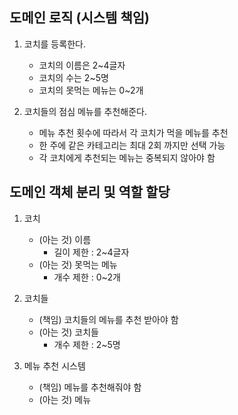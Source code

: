 ## 도메인 로직 (시스템 책임)

1. 코치를 등록한다.
   - 코치의 이름은 2~4글자
   - 코치의 수는 2~5명
   - 코치의 못먹는 메뉴는 0~2개

2. 코치들의 점심 메뉴를 추천해준다.
   - 메뉴 추천 횟수에 따라서 각 코치가 먹을 메뉴를 추천
   - 한 주에 같은 카테고리는 최대 2회 까지만 선택 가능
   - 각 코치에게 추천되는 메뉴는 중복되지 않아야 함

## 도메인 객체 분리 및 역할 할당

1. 코치
    - (아는 것) 이름
      - 길이 제한 : 2~4글자
    - (아는 것) 못먹는 메뉴
      - 개수 제한 : 0~2개

2. 코치들
   - (책임) 코치들의 메뉴를 추천 받아야 함
   - (아는 것) 코치들
     - 개수 제한 : 2~5명

3. 메뉴 추천 시스템
   - (책임) 메뉴를 추천해줘야 함
   - (아는 것) 메뉴